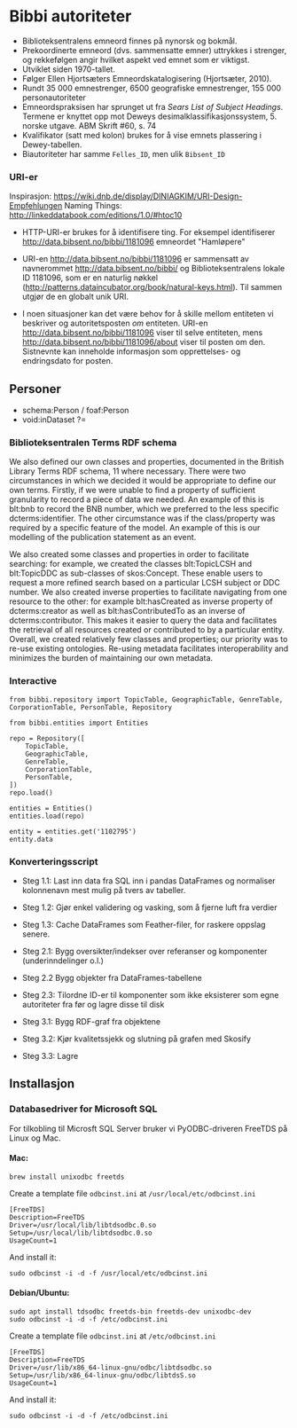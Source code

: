 # Bibbi autoriteter

- Biblioteksentralens emneord finnes på nynorsk og bokmål.
- Prekoordinerte emneord (dvs. sammensatte emner) uttrykkes i strenger, og rekkefølgen angir hvilket aspekt ved emnet som er viktigst.
- Utviklet siden 1970-tallet.
- Følger Ellen Hjortsæters Emneordskatalogisering (Hjortsæter, 2010).
- Rundt 35 000 emnestrenger, 6500 geografiske emnestrenger, 155 000 personautoriteter
- Emneordspraksisen har sprunget ut fra *Sears List of Subject Headings*. Termene er knyttet opp mot Deweys desimalklassifikasjonssystem, 5. norske utgave.<ref> ABM Skrift #60, s. 74</ref>
- Kvalifikator (satt med kolon) brukes for å vise emnets plassering i Dewey-tabellen.
- Biautoriteter har samme `Felles_ID`, men ulik `Bibsent_ID`

### URI-er

Inspirasjon: https://wiki.dnb.de/display/DINIAGKIM/URI-Design-Empfehlungen
Naming Things: http://linkeddatabook.com/editions/1.0/#htoc10

- HTTP-URI-er brukes for å identifisere ting. For eksempel identifiserer http://data.bibsent.no/bibbi/1181096 emneordet "Hamløpere"

- URI-en http://data.bibsent.no/bibbi/1181096 er sammensatt av navnerommet http://data.bibsent.no/bibbi/ og Biblioteksentralens lokale ID 1181096, som er en naturlig nøkkel (http://patterns.dataincubator.org/book/natural-keys.html). Til sammen utgjør de en globalt unik URI.

- I noen situasjoner kan det være behov for å skille mellom entiteten vi beskriver og autoritetsposten *om* entiteten. URI-en http://data.bibsent.no/bibbi/1181096 viser til selve entiteten, mens http://data.bibsent.no/bibbi/1181096/about viser til posten om den. Sistnevnte kan inneholde informasjon som opprettelses- og endringsdato for posten.


## Personer

- schema:Person / foaf:Person
- void:inDataset ?=



### Biblioteksentralen Terms RDF schema

We also defined our own classes and properties, documented in the British Library Terms
RDF schema, 11 where necessary. There were two circumstances in which we decided it
would be appropriate to define our own terms. Firstly, if we were unable to find a property of
sufficient granularity to record a piece of data we needed. An example of this is blt:bnb to
record the BNB number, which we preferred to the less specific dcterms:identifier. The other
circumstance was if the class/property was required by a specific feature of the model. An
example of this is our modelling of the publication statement as an event.


We also created some classes and properties in order to facilitate searching: for example, we
created the classes blt:TopicLCSH and blt:TopicDDC as sub-classes of skos:Concept. These
enable users to request a more refined search based on a particular LCSH subject or DDC
number. We also created inverse properties to facilitate navigating from one resource to the
other: for example blt:hasCreated as inverse property of dcterms:creator as well as
blt:hasContributedTo as an inverse of dcterms:contributor. This makes it easier to query the
data and facilitates the retrieval of all resources created or contributed to by a particular entity.
Overall, we created relatively few classes and properties; our priority was to re-use existing
ontologies. Re-using metadata facilitates interoperability and minimizes the burden of
maintaining our own metadata.


### Interactive

```
from bibbi.repository import TopicTable, GeographicTable, GenreTable, CorporationTable, PersonTable, Repository

from bibbi.entities import Entities

repo = Repository([
	TopicTable,
	GeographicTable,
	GenreTable,
	CorporationTable,
	PersonTable,
])
repo.load()

entities = Entities()
entities.load(repo)

entity = entities.get('1102795')
entity.data

```


### Konverteringsscript

- Steg 1.1: Last inn data fra SQL inn i pandas DataFrames og normaliser kolonnenavn mest mulig på tvers av tabeller.
- Steg 1.2: Gjør enkel validering og vasking,  som å fjerne luft fra verdier
- Steg 1.3: Cache DataFrames som Feather-filer, for raskere oppslag senere.

- Steg 2.1: Bygg oversikter/indekser over referanser og komponenter (underinndelinger o.l.)
- Steg 2.2 Bygg objekter fra DataFrames-tabellene
- Steg 2.3: Tilordne ID-er til komponenter som ikke eksisterer som egne autoriteter fra før og lagre disse til disk

- Steg 3.1: Bygg RDF-graf fra objektene
- Steg 3.2: Kjør kvalitetssjekk og slutning på grafen med Skosify
- Steg 3.3: Lagre


## Installasjon

### Databasedriver for Microsoft SQL

For tilkobling til Microsft SQL Server bruker vi PyODBC-driveren FreeTDS på Linux og Mac.

#### Mac:

	brew install unixodbc freetds

Create a template file `odbcinst.ini` at `/usr/local/etc/odbcinst.ini`

	[FreeTDS]
	Description=FreeTDS
	Driver=/usr/local/lib/libtdsodbc.0.so
	Setup=/usr/local/lib/libtdsodbc.0.so
	UsageCount=1

And install it:

	sudo odbcinst -i -d -f /usr/local/etc/odbcinst.ini

#### Debian/Ubuntu:

	sudo apt install tdsodbc freetds-bin freetds-dev unixodbc-dev
	sudo odbcinst -i -d -f /etc/odbcinst.ini

Create a template file `odbcinst.ini` at `/etc/odbcinst.ini`

	[FreeTDS]
	Description=FreeTDS
	Driver=/usr/lib/x86_64-linux-gnu/odbc/libtdsodbc.so
	Setup=/usr/lib/x86_64-linux-gnu/odbc/libtdsS.so
	UsageCount=1

And install it:

	sudo odbcinst -i -d -f /etc/odbcinst.ini
